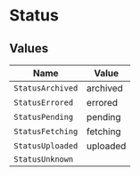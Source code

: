 # Status


## Values

| Name             | Value            |
| ---------------- | ---------------- |
| `StatusArchived` | archived         |
| `StatusErrored`  | errored          |
| `StatusPending`  | pending          |
| `StatusFetching` | fetching         |
| `StatusUploaded` | uploaded         |
| `StatusUnknown`  |                  |